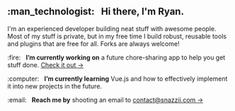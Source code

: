 <h2>:man_technologist: &nbsp; Hi there, I'm Ryan.</h2>
<p>I'm an experienced developer building neat stuff with awesome people.  Most of my stuff is private, but in my free time I build robust, reusable tools and plugins that are free for all.  Forks are always welcome!</p>
<p>:fire: &nbsp; <strong>I’m currently working on</strong> a future chore-sharing app to help you get stuff done.  <a href="https://www.trychap.com">Check it out &rarr;</a></p>
<p>:computer: &nbsp; <strong>I’m currently learning</strong> Vue.js and how to effectively implement it into new projects in the future.</p>
<p>:email: &nbsp; <strong>Reach me by</strong> shooting an email to <a href="mailto:contact@snazzii.com">contact@snazzii.com &rarr;</a></p>
